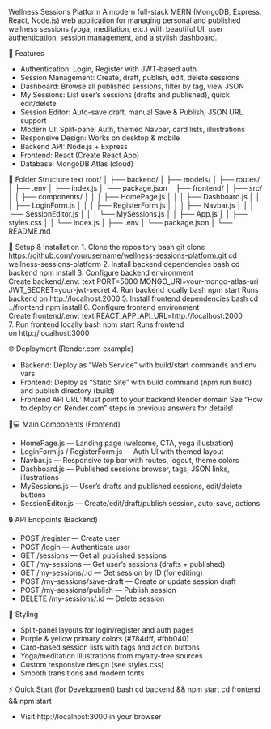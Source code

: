 Wellness Sessions Platform
A modern full-stack MERN (MongoDB, Express, React, Node.js) web application for managing personal and published wellness sessions (yoga, meditation, etc.) with beautiful UI, user authentication, session management, and a stylish dashboard.

🚀 Features
* Authentication: Login, Register with JWT-based auth
* Session Management: Create, draft, publish, edit, delete sessions
* Dashboard: Browse all published sessions, filter by tag, view JSON
* My Sessions: List user’s sessions (drafts and published), quick edit/delete
* Session Editor: Auto-save draft, manual Save & Publish, JSON URL support
* Modern UI: Split-panel Auth, themed Navbar, card lists, illustrations
* Responsive Design: Works on desktop & mobile
* Backend API: Node.js + Express
* Frontend: React (Create React App)
* Database: MongoDB Atlas (cloud)

📁 Folder Structure
text
root/
│
├── backend/
│   ├── models/
│   ├── routes/
│   ├── .env
│   ├── index.js
│   └── package.json
│
├── frontend/
│   ├── src/
│   │   ├── components/
│   │   │   ├── HomePage.js
│   │   │   ├── Dashboard.js
│   │   │   ├── LoginForm.js
│   │   │   ├── RegisterForm.js
│   │   │   ├── Navbar.js
│   │   │   ├── SessionEditor.js
│   │   │   └── MySessions.js
│   │   ├── App.js
│   │   ├── styles.css
│   │   └── index.js
│   ├── .env
│   └── package.json
│
└── README.md

🔧 Setup & Installation
1. Clone the repository
bash
git clone https://github.com/yourusername/wellness-sessions-platform.git
cd wellness-sessions-platform
2. Install backend dependencies
bash
cd backend
npm install
3. Configure backend environment
Create backend/.env:
text
PORT=5000
MONGO_URI=your-mongo-atlas-uri
JWT_SECRET=your-jwt-secret
4. Run backend locally
bash
npm start
Runs backend on http://localhost:2000
5. Install frontend dependencies
bash
cd ../frontend
npm install
6. Configure frontend environment
Create frontend/.env:
text
REACT_APP_API_URL=http://localhost:2000
7. Run frontend locally
bash
npm start
Runs frontend on http://localhost:3000

🌐 Deployment (Render.com example)
* Backend: Deploy as “Web Service” with build/start commands and env vars
* Frontend: Deploy as “Static Site” with build command (npm run build) and publish directory (build)
* Frontend API URL: Must point to your backend Render domain
See “How to deploy on Render.com” steps in previous answers for details!

🧑💻 Main Components (Frontend)
* HomePage.js — Landing page (welcome, CTA, yoga illustration)
* LoginForm.js / RegisterForm.js — Auth UI with themed layout
* Navbar.js — Responsive top bar with routes, logout, theme colors
* Dashboard.js — Published sessions browser, tags, JSON links, illustrations
* MySessions.js — User’s drafts and published sessions, edit/delete buttons
* SessionEditor.js — Create/edit/draft/publish session, auto-save, actions

🔒 API Endpoints (Backend)
* POST /register — Create user
* POST /login — Authenticate user
* GET /sessions — Get all published sessions
* GET /my-sessions — Get user’s sessions (drafts + published)
* GET /my-sessions/:id — Get session by ID (for editing)
* POST /my-sessions/save-draft — Create or update session draft
* POST /my-sessions/publish — Publish session
* DELETE /my-sessions/:id — Delete session

🎨 Styling
* Split-panel layouts for login/register and auth pages
* Purple & yellow primary colors (#784dff, #fbb040)
* Card-based session lists with tags and action buttons
* Yoga/meditation illustrations from royalty-free sources
* Custom responsive design (see styles.css)
* Smooth transitions and modern fonts

⚡ Quick Start (for Development)
bash
cd backend && npm start
cd frontend && npm start
* Visit http://localhost:3000 in your browser


